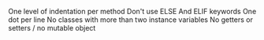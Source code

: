 One level of indentation per method
Don't use ELSE And ELIF keywords
One dot per line
No classes with more than two instance variables
No getters or setters / no mutable object

